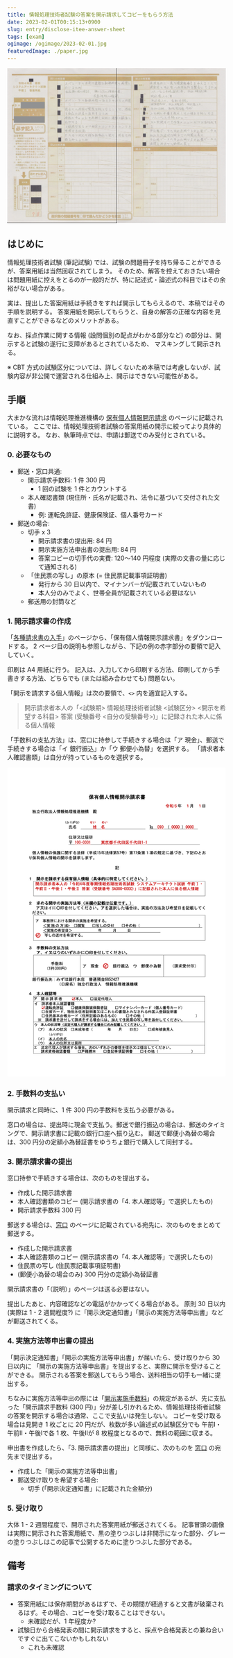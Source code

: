```yaml
---
title: 情報処理技術者試験の答案を開示請求してコピーをもらう方法
date: 2023-02-01T00:15:13+0900
slug: entry/disclose-itee-answer-sheet
tags: [exam]
ogimage: /ogimage/2023-02-01.jpg
featuredImage: ./paper.jpg
---
```


![開示された答案の例](./paper.jpg)

## はじめに

情報処理技術者試験 (筆記試験) では、試験の問題冊子を持ち帰ることができるが、答案用紙は当然回収されてしまう。
そのため、解答を控えておきたい場合は問題用紙に控えをとるのが一般的だが、特に記述式・論述式の科目ではその余裕がない場合がある。

実は、提出した答案用紙は手続きをすれば開示してもらえるので、本稿ではその手順を説明する。
答案用紙を開示してもらうと、自身の解答の正確な内容を見直すことができるなどのメリットがある。

なお、採点作業に関する情報 (設問個別の配点がわかる部分など) の部分は、開示すると試験の遂行に支障があるとされているため、
マスキングして開示される。

※ CBT 方式の試験区分については、詳しくないため本稿では考慮しないが、試験内容が非公開で運営される仕組み上、開示はできない可能性がある。

## 手順

大まかな流れは情報処理推進機構の [保有個人情報開示請求] のページに記載されている。
ここでは、情報処理技術者試験の答案用紙の開示に絞ってより具体的に説明する。
なお、執筆時点では、申請は郵送でのみ受付とされている。

### 0. 必要なもの

- 郵送・窓口共通:
  - 開示請求手数料: 1 件 300 円
    - 1 回の試験を 1 件とカウントする
  - 本人確認書類 (現住所・氏名が記載され、法令に基づいて交付された文書)
    - 例: 運転免許証、健康保険証、個人番号カード
- 郵送の場合:
  - 切手 x 3
    - 開示請求書の提出用: 84 円
    - 開示実施方法申出書の提出用: 84 円
    - 答案コピーの切手代の実費: 120〜140 円程度 (実際の文書の量に応じて通知される)
  - 「住民票の写し」の原本 (= 住民票記載事項証明書)
    - 発行から 30 日以内で、マイナンバーが記載されていないもの
    - 本人分のみでよく、世帯全員が記載されている必要はない
  - 郵送用の封筒など

### 1. 開示請求書の作成

「[各種請求書の入手]」のページから、「保有個人情報開示請求書」をダウンロードする。
2 ページ目の説明も参照しながら、下記の例の赤字部分の要領で記入していく。

印刷は A4 用紙に行う。
記入は、入力してから印刷する方法、印刷してから手書きする方法、どちらでも (または組み合わせても) 問題ない。

「開示を請求する個人情報」は次の要領で、`<>` 内を適宜記入する。

> 開示請求者本人の「<試験期> 情報処理技術者試験 <試験区分> <開示を希望する科目> 答案 (受験番号 <自分の受験番号>)」に記録された本人に係る個人情報

「手数料の支払方法」は、窓口に持参して手続きする場合は「ア 現金」、郵送で手続きする場合は「イ 銀行振込」か「ウ 郵便小為替」を選択する。
「請求者本人確認書類」は自分が持っているものを選択する。

![開示請求書の記入例](./example.jpg)

### 2. 手数料の支払い

開示請求と同時に、1 件 300 円の手数料を支払う必要がある。

窓口の場合は、提出時に現金で支払う。郵送で銀行振込の場合は、郵送のタイミングで、開示請求書に記載の銀行口座へ振り込む。
郵送で郵便小為替の場合は、300 円分の定額小為替証書をゆうちょ銀行で購入して同封する。

### 3. 開示請求書の提出

窓口持参で手続きする場合は、次のものを提出する。

- 作成した開示請求書
- 本人確認書類のコピー (開示請求書の「4. 本人確認等」で選択したもの)
- 開示請求手数料 300 円

郵送する場合は、[窓口] のページに記載されている宛先に、次のものをまとめて郵送する。

- 作成した開示請求書
- 本人確認書類のコピー (開示請求書の「4. 本人確認等」で選択したもの)
- 住民票の写し (住民票記載事項証明書)
- (郵便小為替の場合のみ) 300 円分の定額小為替証書

開示請求書の「（説明）」のページは送る必要はない。

提出したあと、内容確認などの電話がかかってくる場合がある。
原則 30 日以内 (実際は 1 - 2 週間程度?) に「開示決定通知書」「開示の実施方法等申出書」などが郵送されてくる。


### 4. 実施方法等申出書の提出

「開示決定通知書」「開示の実施方法等申出書」が届いたら、受け取りから 30 日以内に
「開示の実施方法等申出書」を提出すると、実際に開示を受けることができる。
開示される答案を郵送してもらう場合、送料相当の切手も一緒に提出する。

ちなみに実施方法等申出の際には「[開示実施手数料]」の規定があるが、先に支払った「開示請求手数料
(300 円)」分が差し引かれるため、情報処理技術者試験の答案を開示する場合は通常、ここで支払いは発生しない。
コピーを受け取る場合は見開き 1 枚ごとに 20 円だが、枚数が多い論述式の試験区分でも
午前I・午前II・午後Iで各 1 枚、午後IIが 8 枚程度となるので、無料の範囲に収まる。

申出書を作成したら、「3. 開示請求書の提出」と同様に、次のものを [窓口] の宛先まで提出する。

- 作成した「開示の実施方法等申出書」
- 郵送受け取りを希望する場合:
  - 切手 (「開示決定通知書」に記載された金額分)

### 5. 受け取り

大体 1 - 2 週間程度で、開示された答案用紙が郵送されてくる。
記事冒頭の画像は実際に開示された答案用紙で、黒の塗りつぶしは非開示になった部分、グレーの塗りつぶしはこの記事で公開するために塗りつぶした部分である。

## 備考

### 請求のタイミングについて

- 答案用紙には保存期間があるはずで、その期間が経過すると文書が破棄されるはず。その場合、コピーを受け取ることはできない。
  - 未確認だが、1 年程度か?
- 試験日から合格発表の間に開示請求をすると、採点や合格発表との兼ね合いですぐに出てこないかもしれない
  - これも未確認

[保有個人情報開示請求]: https://www.ipa.go.jp/about/personal/seikyu/index.html
[各種請求書の入手]: https://www.ipa.go.jp/about/personal/seikyu/sinsei.html
[窓口]: https://www.ipa.go.jp/about/personal/seikyu/madoguchi.html
[開示実施手数料]: https://www.ipa.go.jp/about/johokokai/seido/kitei/chargetable.html
